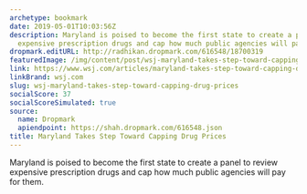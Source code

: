 ```yaml
---
archetype: bookmark
date: 2019-05-01T10:03:56Z
description: Maryland is poised to become the first state to create a panel to review
  expensive prescription drugs and cap how much public agencies will pay for them.
dropmark.editURL: http://radhikan.dropmark.com/616548/18700319
featuredImage: /img/content/post/wsj-maryland-takes-step-toward-capping-drug-prices
link: https://www.wsj.com/articles/maryland-takes-step-toward-capping-drug-prices-11556616600?mod=itp_wsj&mod=&mod=djemITP_h
linkBrand: wsj.com
slug: wsj-maryland-takes-step-toward-capping-drug-prices
socialScore: 37
socialScoreSimulated: true
source:
  name: Dropmark
  apiendpoint: https://shah.dropmark.com/616548.json
title: Maryland Takes Step Toward Capping Drug Prices
---
```

Maryland is poised to become the first state to create a panel to review expensive prescription drugs and cap how much public agencies will pay for them.